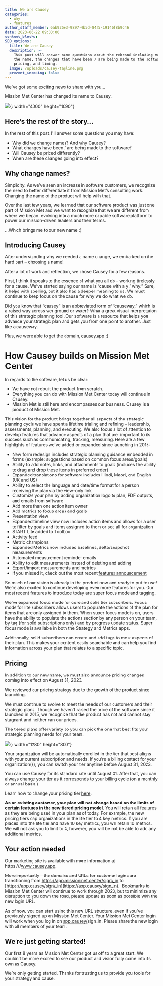 ```yaml
---
title: We are Causey
categories:
  - why
  - features
author_staff_member: 6ab925e3-9897-4b5d-84a5-19146f8b9c46
date: 2023-06-22 09:00:00
content_blocks:
SEO_options:
  title: We are Causey
  description: >-
    This post will answer some questions about the rebrand including more about
    the name, the changes that have been / are being made to the software,
    pricing, and timing.
  image: /uploads/causey-tagline.png
  prevent_indexing: false
---
```

We've got some exciting news to share with you…

Mission Met Center has changed its name to Causey.

![](/uploads/causey-tagline.png){: width="4000" height="1090"}

## **Here’s the rest of the story…**

In the rest of this post, I'll answer some questions you may have:

* Why did we change names? And why Causey?
* What changes have been / are being made to the software?
* Will Causey be priced differently?
* When are these changes going into effect?

## **Why change names?**

Simplicity. As we’ve seen an increase in software customers, we recognize the need to better differentiate it from Mission Met’s consulting work. Changing the name of the product will help with that.

Over the last few years, we learned that our software product was just one part of Mission Met and we want to recognize that we are different from where we began. evolving into a much more capable software platform to power our mission-driven leaders and their teams.

…Which brings me to our new name :)

## **Introducing Causey**

After understanding why we needed a name change, we embarked on the hard part – choosing a name!&nbsp;

After a lot of work and reflection, we chose Causey for a few reasons.

First, I think it speaks to the essence of what you all do – working tirelessly for a cause. We’ve started saying our name is “cause with a y / why.” Sure, it helps with spelling, but it also has a deeper meaning to us. We must continue to keep focus on the cause for why we do what we do.&nbsp;

Did you know that “causey” is an abbreviated form of “causeway,” which is a raised way across wet ground or water? What a great visual interpretation of this strategic planning tool. Our software is a resource that helps you advance your strategic plan and gets you from one point to another. Just like a causeway.

Plus, we were able to get the domain, [causey.app](http://www.causey.app) ;)

# **How Causey builds on Mission Met Center**

In regards to the software, let us be clear:

* We have not rebuilt the product from scratch.
* Everything you can do with Mission Met Center today will continue in Causey.
* Mission Met is still here and encompasses our business. Causey is a product of Mission Met.

This vision for the product brings together all aspects of the strategic planning cycle we have spent a lifetime trialing and refining – leadership, assessments, planning, and executing. We also focus a lot of attention to develop features that advance aspects of a plan that are&nbsp; important to its success such as communicating, tracking, measuring. Here are a few highlights of features we’ve added or expanded since launching in 2015:

* New form redesign includes strategic planning guidance embedded in forms (example: suggestions based on common focus areas/goals)
* Ability to add notes, links, and attachments to goals (includes the ability to drag and drop these items in preferred order)
* Expanded translations for software includes Hindi, Maori, and English (UK and US)
* Ability to select the language and date/time format for a person receiving the plan via the view-only link
* Customize your plan by adding organization logo to plan, PDF outputs, and emails from software
* Add more than one action item owner
* Add metrics to focus areas and goals
* Presentation view
* Expanded timeline view now includes action items and allows for a user to filter by goals and items assigned to them or see all for organization
* START Lite added to Toolbox
* Activity feed
* Metric champions
* Expanded Metrics now includes baselines, delta/snapshot measurements
* Automated measurement reminder emails
* Ability to edit measurements instead of deleting and adding
* Export/import measurements and metrics
* If you missed it, check out the most recent [features announcement](https://www.causey.app/features/2023/04/25/mission-met-center-s-newest-features/)

So much of our vision is already in the product now and ready to put to use! We’re also excited to continue developing even more features for you. Our most recent features to introduce today are super focus mode and tagging.&nbsp;

We’ve expanded focus mode for core and solid tier subscribers. Focus mode for lite subscribers allows users to populate the actions of the plan for items that are only assigned to them. When super focus mode is on, users have the ability to populate the actions section by any person on your team, by tag (for solid subscriptions only) and by progress update status. Super focus mode is available in both the Strategy and Metrics apps.

Additionally, solid subscribers can create and add tags to most aspects of their plan. This makes your content easily searchable and can help you find information across your plan that relates to a specific topic.

## **Pricing**

In addition to our new name, we must also announce pricing changes coming into effect on August 31, 2023.

We reviewed our pricing strategy due to the growth of the product since launching.

We must continue to evolve to meet the needs of our customers and their strategic plans. Though we haven’t raised the price of the software since it launched in 2015, we recognize that the product has not and cannot stay stagnant and neither can our prices.

The tiered plans offer variety so you can pick the one that best fits your strategic planning needs for your team.&nbsp;

![](/uploads/causey-pricing-summary-1.png){: width="1280" height="800"}

Your organization will be automatically enrolled in the tier that best aligns with your current subscription and needs. If you’re a billing contact for your organization(s), you can switch your tier anytime before August 31, 2023.&nbsp;

You can use Causey for its standard rate until August 31. After that, you can always change your tier as it corresponds to your billing cycle (on a monthly or annual basis.)

Learn how to change your pricing tier [here](https://help.missionmet.com/articles/172-change-pricing-tier?auth=true&amp;preview=649353d8c371d73187fa3b95).

**As an existing customer, your plan will not change based on the limits of certain features in the new tiered pricing model**. You will retain all features as they are being used in your plan as of today. For example, the new pricing tiers cap organizations in the lite tier to 4 key metrics. If you are placed into the lite tier and have 10 key metrics, you will retain 10 metrics. We will not ask you to limit to 4, however, you will be not be able to add any additional metrics.

## **Your action needed**

Our marketing site is available with more information at https:///www.causey.app.

More importantly—the domains and URLs for customer logins are transitioning from https://app.missionmet.center/sign\_in to [https://app.causey/sign\_in](https://app.causey/sign_in).&nbsp; Bookmarks to Mission Met Center will continue to work through 2023, but to minimize any disruption to you down the road, please update as soon as possible with the new login URL.

As of now, you can start using this new URL structure, even if you've previously signed up on Mission Met Center. Your Mission Met Center login will work when you log in on [app.causey/](https://app.clarityflow.com/login)sign\_in. Please share the new login with all members of your team.

## **We’re just getting started!**

Our first 8 years as Mission Met Center got us off to a great start. We couldn’t be more excited to see our product and vision fully come into its own as Causey.

We’re only getting started. Thanks for trusting us to provide you tools for your strategy and cause.